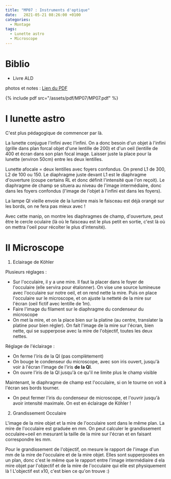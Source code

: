 ```yaml
---
title: "MP07 : Instruments d'optique"
date:   2021-05-21 08:26:00 +0100
categories:
  - Montage
tags:
  - Lunette astro
  - Microscope
---
```

# Biblio
- Livre ALD


photos et notes : [Lien du PDF](/assets/pdf/MP07/MP07.pdf)

{% include pdf src="/assets/pdf/MP07/MP07.pdf" %}

# I lunette astro

C'est plus pédagogique de commencer par là.

La lunette conjugue l'infini avec l'infini. On a donc besoin d'un objet à l'infini (grille dans plan forcal objet d'une lentille de 200) et d'un oeil (lentille de 400 et écran dans son plan focal image. Laisser juste la place pour la lunette (environ 50cm) entre les deux lentilles.

Lunette afocale = deux lentilles avec foyers confondus. On prend L1 de 300, L2 de 100 ou 150. Le diaphragme juste devant L1 est le diaphragme d'ouverture (coupe certains RL et donc définit l'intensité que l'on reçoit). Le diaphragme de champ se situera au niveau de l'image intermédiaire, donc dans les foyers confondus (l'image de l'objet à l'infini est dans les foyers).

La lampe QI vieille envoie de la lumière mais le faisceau est déjà orangé sur les bords, on ne fera pas mieux avec ! 

Avec cette manip, on montre les diaphragmes de champ, d'ouverture, peut être le cercle oculaire (là où le faisceau est le plus petit en sortie, c'est là où on mettra l'oeil pour récolter le plus d'intensité).

# II Microscope
1) Eclairage de Köhler

Plusieurs réglages : 
- Sur l'occulaire, il y a une mire. Il faut la placer dans le foyer de l'occulaire (elle servira pour étalonner). On vise une source lumineuse avec l'occulaire sur notre oeil, et on rend nette la mire. Puis on place l'occulaire sur le microscope, et on ajuste la netteté de la mire sur l'écran (oeil fictif avec lentille de 1m).
- Faire l'image du filament sur le diaphragme du condenseur du microscope
- On met la mire, et on la place bien sur la platine (au centre, translater la platine pour bien régler). On fait l'image de la mire sur l'écran, bien nette, qui se supperpose avec la mire de l'objectif, toutes les deux nettes.

Réglage de l'éclairage : 
- On ferme l'iris de la QI (pas complètement)
- On bouge le condenseur du microscope, avec son iris ouvert, jusqu'à voir à l'écran l'image de l'iris **de la QI**. 
- On ouvre l'iris de la QI jusqu'à ce qu'il ne limite plus le champ visible

Maintenant, le diaphragme de champ est l'occulaire, si on le tourne on voit à l'écran ses bords tourner.

- On peut fermer l'iris du condenseur de microscope, et l'ouvrir jusqu'à avoir intensité maximale. On est en éclairage de Köhler !

2) Grandissement Occulaire

L'image de la mire objet et la mire de l'occulaire sont dans le même plan. La mire de l'occulaire est graduée en mm. On peut calculer le grandissement occulaire+oeil en mesurant la taille de la mire sur l'écran et en faisant correspondre les mm. 

Pour le grandissement de l'objectif, on mesure le rapport de l'image d'un mm de la mire de l'occulaire et de la mire objet. Elles sont supperposées en un plan, donc c'est le même que le rapport entre l'image intermédiaire d ela mire objet par l'objectif et de la mire de l'occulaire qui elle est physiquement là ! L'objectif est x10, c'est bien ce qu'on trouve :)
